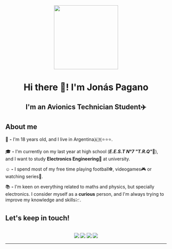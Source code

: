 <div id = "header" align = "center">
<img src = "https://media.giphy.com/media/CkYl1qlzkxPRbklfXx/giphy.gif" height = 200/>
 <h1 align = "center">Hi there 👋! I'm Jonás Pagano</h1>
 <h2 align = "center">I'm an Avionics Technician Student✈️</h2>
</div>

## About me
🙋 <b>-</b> I'm 18 years old, and I live in Argentina🇦🇷⭐⭐⭐. <br>

🎓 <b>-</b> I'm currently on my last year at high school (<i><b>E.E.S.T N°7 "T.R.Q"</b></i>🏫), and I want to study **Electronics Engineering**🔌 at university.<br>

☺️ <b>-</b> I spend most of my free time playing football⚽, videogames🎮 or watching series🎥.<br>

📚 <b>-</b> I'm keen on everything related to maths and physics, but specially electronics. I consider myself as a **curious** person, and I'm always trying to improve my knowledge and skills💹.<br>

## <b>Let's keep in touch!
<br>
<div id = "contact" align = "center">
 <a href = "mailto:paganojonas@gmail.com" target = "_blank"><img src = "https://img.shields.io/badge/Gmail-D14836?style=for-the-badge&logo=gmail&logoColor=white"/></a>
 <a href = "https://www.linkedin.com/in/jonaspagano" target = "_blank"><img src = "https://img.shields.io/badge/LinkedIn-0077B5?style=for-the-badge&logo=linkedin&logoColor=white"/></a>
 <a href = "https://instagram.com/jonaspagano?igshid=OGQ5ZDc2ODk2ZA==" target = "_blank"><img src = "https://img.shields.io/badge/Instagram-E4405F?style=for-the-badge&logo=instagram&logoColor=white"/></a>
 <a href = "https://discordapp.com/users/_jonasss_" target = "_blank"><img src = "https://img.shields.io/badge/Discord-5865F2?style=for-the-badge&logo=discord&logoColor=white"/></a>
</div>

 ---
